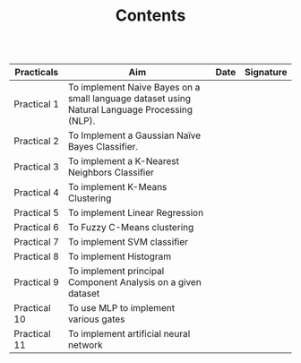 # <center>Contents</center> #
<br>
<br>


| Practicals   | Aim                                      | Date | Signature |
| ------------ | ---------------------------------------- | ---- | --------- |
| Practical 1  | To implement Naive Bayes on a small language dataset using Natural Language Processing (NLP). |      |           |
| Practical 2  | To Implement a Gaussian Naïve Bayes Classifier. |      |           |
| Practical 3  | To implement a K-Nearest Neighbors Classifier |      |           |
| Practical 4  | To implement K-Means Clustering          |      |           |
| Practical 5  | To implement Linear Regression           |      |           |
| Practical 6  | To Fuzzy C-Means clustering    |      |           |
| Practical 7  | To implement SVM classifier              |      |           |
| Practical 8  | To implement Histogram                   |      |           |
| Practical 9  | To implement principal Component Analysis on a given dataset |      |           |
| Practical 10 | To use MLP to implement various gates    |      |           |
| Practical 11 | To implement artificial neural network   |      |           |